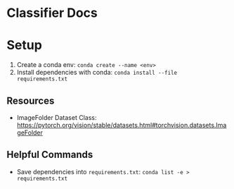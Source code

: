 # Classifier Docs
# Setup
1. Create a conda env: `conda create --name <env>`
2. Install dependencies with conda: `conda install --file requirements.txt`

## Resources
- ImageFolder Dataset Class: https://pytorch.org/vision/stable/datasets.html#torchvision.datasets.ImageFolder

## Helpful Commands
- Save dependencies into `requirements.txt`: `conda list -e > requirements.txt`